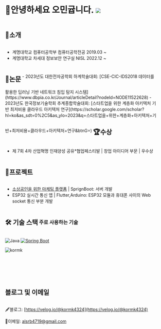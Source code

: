 # 👋안녕하세요 오민귭니다. ![](https://komarev.com/ghpvc/?username=kormk&label=Profile%20views&color=af4bf1&style=flat) 

<h2 style="display: inline-block; vertical-align: middle;">📌소개</h2>

- 계명대학교 컴퓨터공학부 컴퓨터공학전공 2019.03 ~
- 계명대학교 차세대 정보보안 연구실 NISL 2022.12 ~
  
<h2 style="display: inline-block; vertical-align: middle;">📜논문</h2>
- 2023년도 대한전자공학회 하계학술대회: [CSE-CIC-IDS2018 데이터를 활용한 딥러닝 기반 네트워크 침입 탐지 시스템](https://www.dbpia.co.kr/Journal/articleDetail?nodeId=NODE11522628)
- 2023년도 한국정보기술학회 추계종합학술대회: [스타트업을 위한 계층화 아키텍처 기반 최저비용 클라우드 아키텍처 연구](https://scholar.google.com/scholar?hl=ko&as_sdt=0%2C5&as_ylo=2023&q=스타트업을+위한+계층화+아키텍처+기반+최저비용+클라우드+아키텍처+연구&btnG=)
  

<h2 style="display: inline-block; vertical-align: middle;">🏆수상</h2> 

- 제 7회 4차 산업혁명 인재양성 공유*협업페스티발 | 창업 아이디어 부문 | 우수상


<h2 style="display: inline-block; vertical-align: middle;">💼프로젝트</h2>

- [소상공인을 위한 마케팅 플랫폼](https://github.com/changuii/DigitalMarketing-Server) | SprignBoot: 서버 개발
- ESP32 실시간 통신 앱 | Flutter,Arduino: ESP32 모듈과 휴대폰 사이의 Web socket 통신 부분 개발


  
<h2 style="display: inline-block; vertical-align: middle;">🛠 기술 스택</h2>

<h3 style="display: inline-block; vertical-align: middle;">주로 사용하는 기술</h3>

![Java](https://img.shields.io/badge/-Java-007396?style=for-the-badge&logo=java&logoColor=white)
[![Spring Boot](https://img.shields.io/badge/Spring%20Boot-6DB33F?style=for-the-badge&logo=spring&logoColor=white)](https://spring.io/projects/spring-boot)

<img align="left" src="https://github-readme-stats.vercel.app/api/top-langs?username=kormk&show_icons=true&theme=radical&locale=en&layout=compact" alt="kormk" />

<br/>
<br/>
<br/>
<br/>
<br/>
<br/>

<h2 style="display: inline-block; vertical-align: middle;">블로그 및 이메일</h2>


🖋블로그: [https://velog.io/@kormk4324](https://velog.io/@kormk4324) <br/>

📧이메일: alsrb4719@gmail.com
